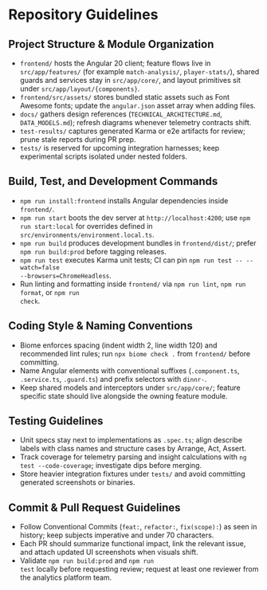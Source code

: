 # Repository Guidelines

## Project Structure & Module Organization
- <code>frontend/</code> hosts the Angular 20 client; feature flows live in <code>src/app/features/</code> (for example <code>match-analysis/</code>, <code>player-stats/</code>), shared guards and services stay in <code>src/app/core/</code>, and layout primitives sit under <code>src/app/layout/{components}</code>.
- <code>frontend/src/assets/</code> stores bundled static assets such as Font Awesome fonts; update the <code>angular.json</code> asset array when adding files.
- <code>docs/</code> gathers design references (<code>TECHNICAL_ARCHITECTURE.md</code>, <code>DATA_MODELS.md</code>); refresh diagrams whenever telemetry contracts shift.
- <code>test-results/</code> captures generated Karma or e2e artifacts for review; prune stale reports during PR prep.
- <code>tests/</code> is reserved for upcoming integration harnesses; keep experimental scripts isolated under nested folders.

## Build, Test, and Development Commands
- <code>npm run install:frontend</code> installs Angular dependencies inside <code>frontend/</code>.
- <code>npm run start</code> boots the dev server at <code>http://localhost:4200</code>; use <code>npm run start:local</code> for overrides defined in <code>src/environments/environment.local.ts</code>.
- <code>npm run build</code> produces development bundles in <code>frontend/dist/</code>; prefer <code>npm run build:prod</code> before tagging releases.
- <code>npm run test</code> executes Karma unit tests; CI can pin <code>npm run test -- --watch=false --browsers=ChromeHeadless</code>.
- Run linting and formatting inside <code>frontend/</code> via <code>npm run lint</code>, <code>npm run format</code>, or <code>npm run check</code>.

## Coding Style & Naming Conventions
- Biome enforces spacing (indent width 2, line width 120) and recommended lint rules; run <code>npx biome check .</code> from <code>frontend/</code> before committing.
- Name Angular elements with conventional suffixes (<code>.component.ts</code>, <code>.service.ts</code>, <code>.guard.ts</code>) and prefix selectors with <code>dinnr-</code>.
- Keep shared models and interceptors under <code>src/app/core/</code>; feature specific state should live alongside the owning feature module.

## Testing Guidelines
- Unit specs stay next to implementations as <code>.spec.ts</code>; align describe labels with class names and structure cases by Arrange, Act, Assert.
- Track coverage for telemetry parsing and insight calculations with <code>ng test --code-coverage</code>; investigate dips before merging.
- Store heavier integration fixtures under <code>tests/</code> and avoid committing generated screenshots or binaries.

## Commit & Pull Request Guidelines
- Follow Conventional Commits (<code>feat:</code>, <code>refactor:</code>, <code>fix(scope):</code>) as seen in history; keep subjects imperative and under 70 characters.
- Each PR should summarize functional impact, link the relevant issue, and attach updated UI screenshots when visuals shift.
- Validate <code>npm run build:prod</code> and <code>npm run test</code> locally before requesting review; request at least one reviewer from the analytics platform team.
